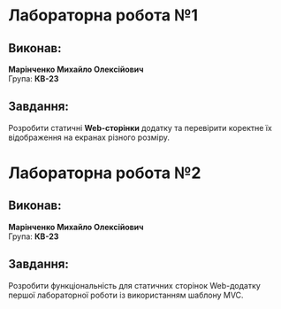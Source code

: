 # Лабораторна робота №1

## Виконав:
**Марінченко Михайло Олексійович**  
Група: **КВ-23**

## Завдання:
Розробити статичні **Web-сторінки** додатку та перевірити коректне їх відображення на екранах різного розміру.

# Лабораторна робота №2

## Виконав:
**Марінченко Михайло Олексійович**  
Група: **КВ-23**

## Завдання:
Розробити функціональність для статичних сторінок Web-додатку першої лабораторної роботи із використанням шаблону MVC.

